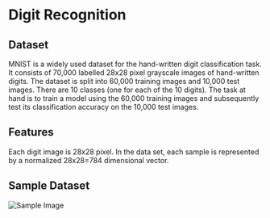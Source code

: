 
# Digit Recognition


## Dataset
MNIST is a widely used dataset for the hand-written digit classification task. It consists of 70,000 labelled 28x28 pixel grayscale images of hand-written digits. The dataset is split into 60,000 training images and 10,000 test images. There are 10 classes (one for each of the 10 digits). The task at hand is to train a model using the 60,000 training images and subsequently test its classification accuracy on the 10,000 test images.

## Features
Each digit image is 28x28 pixel. In the data set, each sample is represented by a normalized 28x28=784 dimensional vector.

## Sample Dataset
![Sample Image](https://machinelearningmastery.com/wp-content/uploads/2016/05/Examples-from-the-MNIST-dataset.png)
